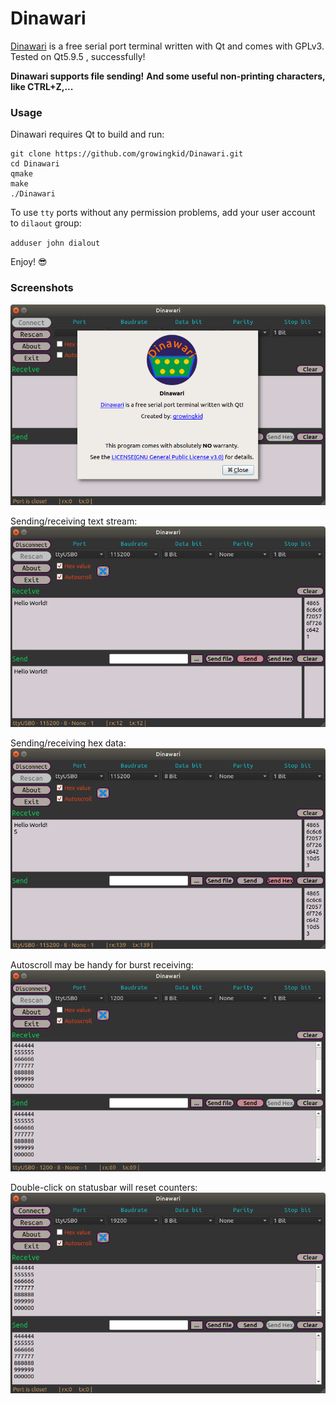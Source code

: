 # Dinawari
[Dinawari](https://github.com/growingkid/Dinawari) is a free serial port terminal written with Qt and comes with GPLv3.
Tested on Qt5.9.5 , successfully!

**Dinawari supports file sending!**
**And some useful non-printing characters, like CTRL+Z,...**

### Usage
Dinawari requires Qt to build and run:

```
git clone https://github.com/growingkid/Dinawari.git
cd Dinawari
qmake
make
./Dinawari
```
To use `tty` ports without any permission problems, add your user account to `dilaout` group:

`adduser john dialout`

Enjoy! 😎

### Screenshots

![alt text](https://raw.githubusercontent.com/growingkid/Dinawari/master/screenshot/img1.png)

Sending/receiving text stream:
![alt text](https://raw.githubusercontent.com/growingkid/Dinawari/master/screenshot/img2.png)

Sending/receiving hex data:
![alt text](https://raw.githubusercontent.com/growingkid/Dinawari/master/screenshot/img3.png)

Autoscroll may be handy for burst receiving:
![alt text](https://raw.githubusercontent.com/growingkid/Dinawari/master/screenshot/img4.png)

Double-click on statusbar will reset counters:
![alt text](https://raw.githubusercontent.com/growingkid/Dinawari/master/screenshot/img5.png)
